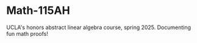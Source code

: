 # Math-115AH
UCLA's honors abstract linear algebra course, spring 2025. 
Documenting fun math proofs! 
